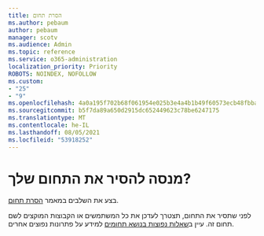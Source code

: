 ```yaml
---
title: הסרת תחום
ms.author: pebaum
author: pebaum
manager: scotv
ms.audience: Admin
ms.topic: reference
ms.service: o365-administration
localization_priority: Priority
ROBOTS: NOINDEX, NOFOLLOW
ms.custom:
- "25"
- "9"
ms.openlocfilehash: 4a0a195f702b68f061954e025b3e4a4b1b49f60573ecb48fbbaaa6920a58f3f3
ms.sourcegitcommit: b5f7da89a650d2915dc652449623c78be6247175
ms.translationtype: MT
ms.contentlocale: he-IL
ms.lasthandoff: 08/05/2021
ms.locfileid: "53918252"
---
```

# <a name="trying-to-remove-your-domain"></a>מנסה להסיר את התחום שלך?

בצע את השלבים במאמר [הסרת תחום](/microsoft-365/admin/get-help-with-domains/remove-a-domain).
  
לפני שתסיר את התחום, תצטרך לעדכן את כל המשתמשים או הקבוצות המוקצים לשם תחום זה. עיין ב[שאלות נפוצות בנושא תחומים](/microsoft-365/admin/setup/domains-faq) למידע על פתרונות נפוצים אחרים.
  